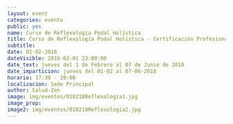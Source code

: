 ```yaml
---
layout: event
categories: evento
public: yes
name: Curso de Reflexología Podal Holística
title: Curso de Reflexología Podal Holística - Certificación Profesional
subtitle:
date: 01-02-2018
dateVisible: 2018-02-01 23:00:00
date_text: jueves del 1 de Febrero al 07 de Junio de 2018
date_imparticion: jueves del 01-02 al 07-06-2018
horario: 17:30 - 20:00
localizacion: Sede Principal
author: Salud-Zen
image: img/eventos/010218Reflexologia1.jpg
image_prop:
image2: img/eventos/010218Reflexologia2.jpg
---
```

